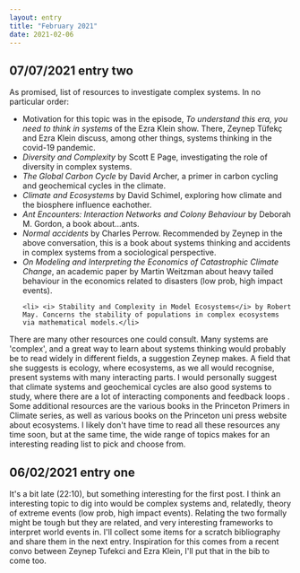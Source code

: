 ```yaml
---
layout: entry
title: "February 2021"
date: 2021-02-06
---
```

<h2>07/07/2021 entry two</h2> 
<p> As promised, list of resources to investigate complex systems. In no particular order:
<ul>
	<li> Motivation for this topic was in the episode, <i> To understand this era, you need to think in systems</i> of the Ezra Klein show. There, Zeynep T&uumlfek&#231 and Ezra Klein discuss, among other things, systems thinking in the covid-19 pandemic. </li>
	<li> <i> Diversity and Complexity</i> by Scott E Page, investigating the role of diversity in complex systems. </li>
	<li><i> The Global Carbon Cycle </i> by David Archer, a primer in carbon cycling and geochemical cycles in the climate. </li> 	
	<li><i>Climate and Ecosystems</i> by David Schimel, exploring how climate and the biosphere influence eachother. </li>
	<li><i> Ant Encounters: Interaction Networks and Colony Behaviour</i> by Deborah M. Gordon, a book about...ants. </li>
	<li> <i> Normal accidents</i> by Charles Perrow. Recommended by Zeynep in the above conversation, this is a book about systems thinking and accidents in complex systems from a sociological perspective.</li>  
	<li><i> On Modeling and Interpreting the Economics of Catastrophic Climate Change</i>, an academic paper by Martin Weitzman about heavy tailed behaviour in the economics related to disasters (low prob, high impact events).</li>

	<li> <i> Stability and Complexity in Model Ecosystems</i> by Robert May. Concerns the stability of populations in complex ecosystems via mathematical models.</li>
</ul></p>
<p>There are many other resources one could consult. Many systems are 'complex', and a great way to learn about systems thinking would probably be to read widely in different fields, a suggestion Zeynep makes. A field that she suggests is ecology, where ecosystems, as we all would recognise, present systems with many interacting parts. I would personally suggest that climate systems and geochemical cycles are also good systems to study, where there are a lot of interacting components and feedback loops . Some additional resources are the various books in the Princeton Primers in Climate series, as well as various books on the Princeton uni press website about ecosystems. I likely don't have time to read all these resources any time soon, but at the same time, the wide range of topics makes for an interesting reading list to pick and choose from.
</p> 
<h2>06/02/2021 entry one </h2>
<p> It's a bit late (22:10), but something interesting for the first post. I think an interesting topic to dig into would be complex systems and, relatedly, theory of extreme events (low prob, high impact events). Relating the two formally might be tough but they are related, and very interesting frameworks to interpret world events in. I'll collect some items for a scratch bibliography and share them in the next entry. Inspiration for this comes from a recent convo between Zeynep Tufekci and Ezra Klein, I'll put that in the bib to come too.</p>  
